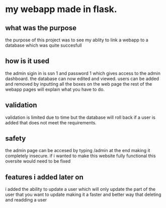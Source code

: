 # my webapp made in flask.

## what was the purpose 

the purpose of this project was to see my ablity to link a webapp to a database which was quite succesfull 

## how is it used

the admin sigin in is ssn 1 and password 1 which gives access to the admin dashboard. the database can now edited and viewed. users can be added and removed by inputting all the boxes on the web page 
the rest of the webapp pages will explain what you have to do.

## validation 

validation is limited due to time but the database will roll back if a user is added that does not meet the requirements.

## safety

the admin page can be accesed by typing /admin at the end making it completely insecure. if i wanted to make this website fully functional this oversite would need to be fixed 

## features i added later on

i added the ability to update a user which will only update the part of the user that you want to update making it a faster and better way that deleting and readding a user

